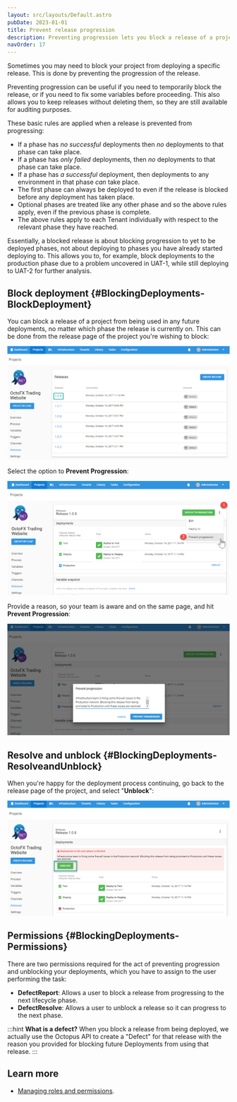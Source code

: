 ```yaml
---
layout: src/layouts/Default.astro
pubDate: 2023-01-01
title: Prevent release progression
description: Preventing progression lets you block a release of a project from being used in any future deployments.
navOrder: 17
---
```


Sometimes you may need to block your project from deploying a specific release. This is done by preventing the progression of the release.

Preventing progression can be useful if you need to temporarily block the release, or if you need to fix some variables before proceeding. This also allows you to keep releases without deleting them, so they are still available for auditing purposes.

These basic rules are applied when a release is prevented from progressing:

- If a phase has _no successful_ deployments then _no_ deployments to that phase can take place.
- If a phase has _only failed_ deployments, then _no_ deployments to that phase can take place.
- If a phase has _a successful_ deployment, then deployments to any environment in that phase _can_ take place.
- The first phase can always be deployed to even if the release is blocked before any deployment has taken place.
- Optional phases are treated like any other phase and so the above rules apply, even if the previous phase is complete.
- The above rules apply to each Tenant individually with respect to the relevant phase they have reached.

Essentially, a blocked release is about blocking progression to yet to be deployed phases, not about deploying to phases you have already started deploying to. This allows you to, for example, block deployments to the production phase due to a problem uncovered in UAT-1, while still deploying to UAT-2 for further analysis.

## Block deployment {#BlockingDeployments-BlockDeployment}

You can block a release of a project from being used in any future deployments, no matter which phase the release is currently on. This can be done from the release page of the project you're wishing to block:

![](images/5865856.png "width=500")

Select the option to **Prevent Progression**:

![](images/5865857.png "width=500")

Provide a reason, so your team is aware and on the same page, and hit **Prevent Progression**:

![](images/5865858.png "width=500")

## Resolve and unblock {#BlockingDeployments-ResolveandUnblock}

When you're happy for the deployment process continuing, go back to the release page of the project, and select "**Unblock**":

![](images/5865859.png "width=500")

## Permissions {#BlockingDeployments-Permissions}

There are two permissions required for the act of preventing progression and unblocking your deployments, which you have to assign to the user performing the task:

- **DefectReport**: Allows a user to block a release from progressing to the next lifecycle phase.
- **DefectResolve**: Allows a user to unblock a release so it can progress to the next phase.

:::hint
**What is a defect?**
When you block a release from being deployed, we actually use the Octopus API to create a "Defect" for that release with the reason you provided for blocking future Deployments from using that release.
:::

## Learn more

- [Managing roles and permissions](/docs/security/users-and-teams/user-roles/).

